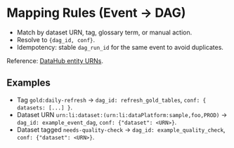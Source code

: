 # Mapping Rules (Event → DAG)
- Match by dataset URN, tag, glossary term, or manual action.
- Resolve to `{dag_id, conf}`.
- Idempotency: stable `dag_run_id` for the same event to avoid duplicates.

Reference: [DataHub entity URNs](https://docs.datahubproject.io/docs/adding-metadata/metadata-model/urns/).

## Examples
- Tag `gold:daily-refresh` → `dag_id: refresh_gold_tables`, `conf: { datasets: [...] }`.
- Dataset URN `urn:li:dataset:(urn:li:dataPlatform:sample,foo,PROD)` → `dag_id: example_event_dag`, `conf: {"dataset": <URN>}`.
- Dataset tagged `needs-quality-check` → `dag_id: example_quality_check`, `conf: {"dataset": <URN>}`.
